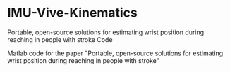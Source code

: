 # IMU-Vive-Kinematics
Portable, open-source solutions for estimating wrist position during reaching in people with stroke Code

Matlab code for the paper "Portable, open-source solutions for estimating wrist position during reaching in people with stroke"
